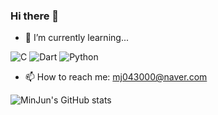 ### Hi there 👋

- 🌱 I’m currently learning...

![C](https://img.shields.io/badge/c-%2300599C.svg?style=for-the-badge&logo=c&logoColor=white) ![Dart](https://img.shields.io/badge/dart-%230175C2.svg?style=for-the-badge&logo=dart&logoColor=white) ![Python](https://img.shields.io/badge/python-3670A0?style=for-the-badge&logo=python&logoColor=ffdd54)

- 📫 How to reach me: mj043000@naver.com

![MinJun's GitHub stats](https://github-readme-stats.vercel.app/api?username=minjun0430&&show_icons=true&theme=vue)
